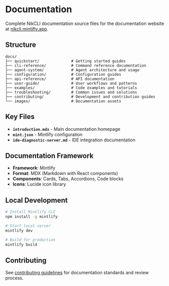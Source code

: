 # Documentation

Complete NikCLI documentation source files for the documentation website at [nikcli.mintifly.app](https://nikcli.mintifly.app).

## Structure

```
docs/
├── quickstart/              # Getting started guides
├── cli-reference/           # Command reference documentation
├── agent-system/            # Agent architecture and usage
├── configuration/           # Configuration guides
├── api-reference/           # API documentation
├── user-guide/              # User workflows and patterns
├── examples/                # Code examples and tutorials
├── troubleshooting/         # Common issues and solutions
├── contributing/            # Development and contribution guides
└── images/                  # Documentation assets
```

## Key Files

- **`introduction.mdx`** - Main documentation homepage
- **`mint.json`** - Mintlify configuration
- **`ide-diagnostic-server.md`** - IDE integration documentation

## Documentation Framework

- **Framework**: Mintlify
- **Format**: MDX (Markdown with React components)
- **Components**: Cards, Tabs, Accordions, Code blocks
- **Icons**: Lucide icon library

## Local Development

```bash
# Install Mintlify CLI
npm install -g mintlify

# Start local server
mintlify dev

# Build for production
mintlify build
```

## Contributing

See [contributing guidelines](https://nikcli.mintifly.app/contributing/development) for documentation standards and review process.